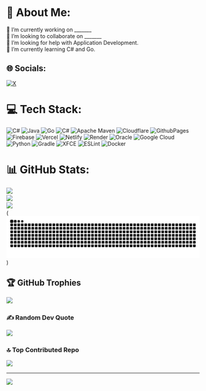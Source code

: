 # 💫 About Me:
🔭 I’m currently working on _______<br>👯 I’m looking to collaborate on _______<br>🤝 I’m looking for help with Application Development.<br>🌱 I’m currently learning C# and Go.<br>


## 🌐 Socials:
[![X](https://img.shields.io/badge/X-black.svg?logo=X&logoColor=white)](https://x.com/GithubAdmn) 

# 💻 Tech Stack:
![C#](https://img.shields.io/badge/c%23-%23239120.svg?style=for-the-badge&logo=csharp&logoColor=white) ![Java](https://img.shields.io/badge/java-%23ED8B00.svg?style=for-the-badge&logo=openjdk&logoColor=white) ![Go](https://img.shields.io/badge/go-%2300ADD8.svg?style=for-the-badge&logo=go&logoColor=white) ![C#](https://img.shields.io/badge/c%23-%23239120.svg?style=for-the-badge&logo=csharp&logoColor=white) ![Apache Maven](https://img.shields.io/badge/Apache%20Maven-C71A36?style=for-the-badge&logo=Apache%20Maven&logoColor=white) ![Cloudflare](https://img.shields.io/badge/Cloudflare-F38020?style=for-the-badge&logo=Cloudflare&logoColor=white) ![GithubPages](https://img.shields.io/badge/github%20pages-121013?style=for-the-badge&logo=github&logoColor=white) ![Firebase](https://img.shields.io/badge/firebase-%23039BE5.svg?style=for-the-badge&logo=firebase) ![Vercel](https://img.shields.io/badge/vercel-%23000000.svg?style=for-the-badge&logo=vercel&logoColor=white) ![Netlify](https://img.shields.io/badge/netlify-%23000000.svg?style=for-the-badge&logo=netlify&logoColor=#00C7B7) ![Render](https://img.shields.io/badge/Render-%46E3B7.svg?style=for-the-badge&logo=render&logoColor=white) ![Oracle](https://img.shields.io/badge/Oracle-F80000?style=for-the-badge&logo=oracle&logoColor=white) ![Google Cloud](https://img.shields.io/badge/GoogleCloud-%234285F4.svg?style=for-the-badge&logo=google-cloud&logoColor=white) ![Python](https://img.shields.io/badge/python-3670A0?style=for-the-badge&logo=python&logoColor=ffdd54) ![Gradle](https://img.shields.io/badge/Gradle-02303A.svg?style=for-the-badge&logo=Gradle&logoColor=white) ![XFCE](https://img.shields.io/badge/XFCE-%232284F2.svg?style=for-the-badge&logo=xfce&logoColor=white) ![ESLint](https://img.shields.io/badge/ESLint-4B3263?style=for-the-badge&logo=eslint&logoColor=white) ![Docker](https://img.shields.io/badge/docker-%230db7ed.svg?style=for-the-badge&logo=docker&logoColor=white)
# 📊 GitHub Stats:
![](https://github-readme-stats.vercel.app/api?username=CodeSyntaxCreator&theme=react&hide_border=true&include_all_commits=true&count_private=true)<br/>
![](https://github-readme-streak-stats.herokuapp.com/?user=CodeSyntaxCreator&theme=react&hide_border=true)<br/>
![](https://github-readme-stats.vercel.app/api/top-langs/?username=CodeSyntaxCreator&theme=react&hide_border=true&include_all_commits=true&count_private=true&layout=compact)<br/>
(<img src="https://raw.githubusercontent.com/CodeSyntaxCreator/CodeSyntaxCreator/output/snake.svg" alt="Snake animation" />)

## 🏆 GitHub Trophies
![](https://github-profile-trophy.vercel.app/?username=CodeSyntaxCreator&theme=discord&no-frame=true&no-bg=false&margin-w=4)

### ✍️ Random Dev Quote
![](https://quotes-github-readme.vercel.app/api?type=horizontal&theme=radical)

### 🔝 Top Contributed Repo
![](https://github-contributor-stats.vercel.app/api?username=CodeSyntaxCreator&limit=5&theme=onedark&combine_all_yearly_contributions=true)

---
[![](https://visitcount.itsvg.in/api?id=CodeSyntaxCreator&icon=0&color=0)](https://visitcount.itsvg.in)


###

